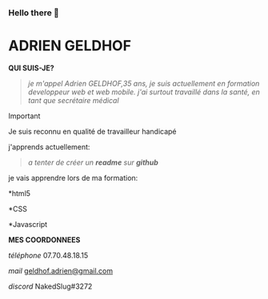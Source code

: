 ### Hello there 👋
# ADRIEN GELDHOF

__QUI SUIS-JE?__

>_je m'appel Adrien GELDHOF,35 ans, je suis actuellement en formation developpeur web et web mobile. j'ai surtout travaillé dans la santé, en tant que secrétaire médical_

>[!IMPORTANT]
>Je suis reconnu en qualité de travailleur handicapé

j'apprends actuellement:

>_a tenter de créer un **readme** sur **github**_

je vais apprendre lors de ma formation:

*html5

*CSS

*Javascript


__MES COORDONNEES__

_téléphone_ 07.70.48.18.15

_mail_ geldhof.adrien@gmail.com

_discord_ NakedSlug#3272
<!--
**Slug422/Slug422** is a ✨ _special_ ✨ repository because its `README.md` (this file) appears on your GitHub profile.

Here are some ideas to get you started:


- 🌱 I’m currently learning wed developpment
- 👯 I’m looking to collaborate on ...
- 🤔 I’m looking for help with ...
- 💬 Ask me about ...
- 📫 How to reach me: ...
- 😄 Pronouns: ...
- ⚡ Fun fact: ...
-->

